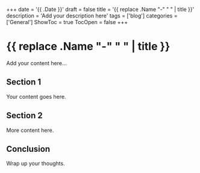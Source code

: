 +++
date = '{{ .Date }}'
draft = false
title = '{{ replace .Name "-" " " | title }}'
description = 'Add your description here'
tags = ['blog']
categories = ['General']
ShowToc = true
TocOpen = false
+++

# {{ replace .Name "-" " " | title }}

Add your content here...

## Section 1

Your content goes here.

## Section 2

More content here.

## Conclusion

Wrap up your thoughts.